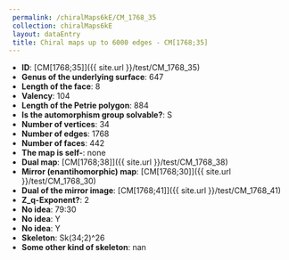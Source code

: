 ```yaml
--- 
 permalink: /chiralMaps6kE/CM_1768_35 
 collection: chiralMaps6kE
 layout: dataEntry
 title: Chiral maps up to 6000 edges - CM[1768;35]
---
```


- **ID**: [CM[1768;35]]({{ site.url }}/test/CM_1768_35)
- **Genus of the underlying surface**: 647
- **Length of the face**: 8
- **Valency**: 104
- **Length of the Petrie polygon**: 884
- **Is the automorphism group solvable?**: S
- **Number of vertices**: 34
- **Number of edges**: 1768
- **Number of faces**: 442
- **The map is self-**: none
- **Dual map**: [CM[1768;38]]({{ site.url }}/test/CM_1768_38)
- **Mirror (enantihomorphic) map**: [CM[1768;30]]({{ site.url }}/test/CM_1768_30)
- **Dual of the mirror image**: [CM[1768;41]]({{ site.url }}/test/CM_1768_41)
- **Z_q-Exponent?**: 2
- **No idea**:  79:30
- **No idea**: Y
- **No idea**: Y
- **Skeleton**: Sk(34;2)^26
- **Some other kind of skeleton**: nan
